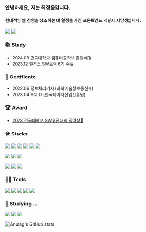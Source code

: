 ### 안녕하세요, 저는 최정윤입니다.
#### 현대적인 웹 경험을 창조하는 데 열정을 가진 프론트엔드 개발자 지망생입니다.
[<img src="https://img.shields.io/badge/Gmail-EA4335?style=flat-square&logo=Gmail&logoColor=white"/>](mailto:cjy921004@gmail.com)
[<img src="https://img.shields.io/badge/Tistory-000000?style=flat-square&logo=Tistory&logoColor=white"/>](https://cjy00n.tistory.com/)

### 📚 Study
- 2024.08 건국대학교 컴퓨터공학부 졸업예정
-  2023.12 엘리스 SW트랙 6기 수료


 ### 🪪 Certificate
- 2022.06 정보처리기사 (과학기술정보통신부)
- 2023.04 SQLD (한국데이터산업진흥원)


### 🏆 Award
- [2023 건국대학교 SW경진대회 장려상🥉](https://github.com/Mirror-KUngya/iKU-web)

  
### 🛠️ Stacks

<img src="https://img.shields.io/badge/JavaScript-F7DF1E?style=flat-square&logo=JavaScript&logoColor=white"/> <img src="https://img.shields.io/badge/TypeScript-3178C6?style=flat-square&logo=TypeScript&logoColor=white"/> <img src="https://img.shields.io/badge/HTML-E34F26?style=flat-square&logo=HTML5&logoColor=white"/> 
  <img src="https://img.shields.io/badge/css-1572B6?style=flat-square&logo=css3&logoColor=white">  <img src="https://img.shields.io/badge/React-61DAFB?style=flat-square&logo=React&logoColor=white"/> <img src="https://img.shields.io/badge/React_Native-61DAFB?style=flat-square&logo=React&logoColor=white"/>

<img src="https://img.shields.io/badge/styled--components-DB7093?style=flat-square&logo=styled-components&logoColor=white"/> <img src="https://img.shields.io/badge/Tailwind_CSS-06B6D4?style=flat-square&logo=Tailwind-CSS&logoColor=white"/> <img src="https://img.shields.io/badge/SCSS-CC6699?style=flat-square&logo=Sass&logoColor=white"/>


<img src="https://img.shields.io/badge/MySQL-4479A1?style=flat-square&logo=MySQL&logoColor=white"/> <img src="https://img.shields.io/badge/MongoDB-47A248?style=flat-square&logo=MongoDB&logoColor=white"/> 
<img src="https://img.shields.io/badge/firebase-FFCA28?style=flat-square&logo=firebase&logoColor=white">



### 💪🏼 Tools 

 <img src="https://img.shields.io/badge/Visual Studio Code-007ACC?style=flat-square&logo=Visual Studio Code&logoColor=white"/> <img src="https://img.shields.io/badge/GitHub-181717?style=flat-square&logo=GitHub&logoColor=white"/> 
<img src="https://img.shields.io/badge/Notion-000000?style=flat-square&logo=Notion&logoColor=white"/> <img src="https://img.shields.io/badge/Slack-4A154B?style=flat-square&logo=Slack&logoColor=white"/> <!-- Figma -->
<img src="https://img.shields.io/badge/Figma-F24E1E?style=flat-square&logo=Figma&logoColor=white"/>


### 📝 Studying ... 

<img src="https://img.shields.io/badge/node.js-339933?style=flat-square&logo=Node.js&logoColor=white"> <img src="https://img.shields.io/badge/express-000000?style=flat-square&logo=express&logoColor=white"> <img src="https://img.shields.io/badge/Java-007396?style=flat-square&logo=Java&logoColor=white"/>




![Anurag's GitHub stats](https://github-readme-stats.vercel.app/api?username=cjy00n&show_icons=true&theme=radical)


